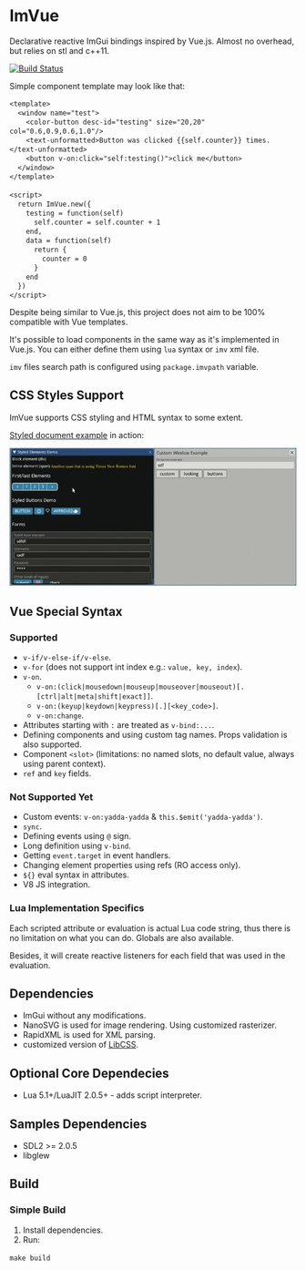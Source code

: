 # ImVue

Declarative reactive ImGui bindings inspired by Vue.js.
Almost no overhead, but relies on stl and c++11.

[![Build Status](https://travis-ci.org/Unix4ever/imvue.svg?branch=master)](https://travis-ci.org/Unix4ever/imvue)

Simple component template may look like that:

```
<template>
  <window name="test">
    <color-button desc-id="testing" size="20,20" col="0.6,0.9,0.6,1.0"/>
    <text-unformatted>Button was clicked {{self.counter}} times.</text-unformatted>
    <button v-on:click="self:testing()">click me</button>
  </window>
</template>

<script>
  return ImVue.new({
    testing = function(self)
      self.counter = self.counter + 1
    end,
    data = function(self)
      return {
        counter = 0
      }
    end
  })
</script>
```

Despite being similar to Vue.js, this project does not aim to be 100%
compatible with Vue templates.

It's possible to load components in the same way as it's implemented in Vue.js.
You can either define them using `lua` syntax or `imv` xml file.

`imv` files search path is configured using `package.imvpath` variable.

CSS Styles Support
------------------

ImVue supports CSS styling and HTML syntax to some extent.

[Styled document example](samples/simple/styled.xml) in action:

![demo](demo.gif)

Vue Special Syntax
------------------

### Supported

- `v-if/v-else-if/v-else`.
- `v-for` (does not support int index e.g.: `value, key, index`).
- `v-on`.
  - `v-on:(click|mousedown|mouseup|mouseover|mouseout)[.[ctrl|alt|meta|shift|exact]]`.
  - `v-on:(keyup|keydown|keypress)[.][<key_code>]`.
  - `v-on:change`.
- Attributes starting with `:` are treated as `v-bind:...`.
- Defining components and using custom tag names. Props validation is
  also supported.
- Component `<slot>` (limitations: no named slots, no default value,
  always using parent context).
- `ref` and `key` fields.

### Not Supported Yet

- Custom events: `v-on:yadda-yadda` & `this.$emit('yadda-yadda')`.
- `sync`.
- Defining events using `@` sign.
- Long definition using `v-bind`.
- Getting `event.target` in event handlers.
- Changing element properties using refs (RO access only).
- `${}` eval syntax in attributes.
- V8 JS integration.

### Lua Implementation Specifics

Each scripted attribute or evaluation is actual Lua code string, thus
there is no limitation on what you can do. Globals are also available.

Besides, it will create reactive listeners for each field that was used in the
evaluation.

Dependencies
------------

- ImGui without any modifications.
- NanoSVG is used for image rendering. Using customized rasterizer.
- RapidXML is used for XML parsing.
- customized version of [LibCSS](https://github.com/Unix4ever/libcss).

Optional Core Dependecies
-------------------------

- Lua 5.1+/LuaJIT 2.0.5+ - adds script interpreter.

Samples Dependencies
--------------------

- SDL2 >= 2.0.5
- libglew

Build
-----

### Simple Build

1. Install dependencies.
1. Run:

`make build`

